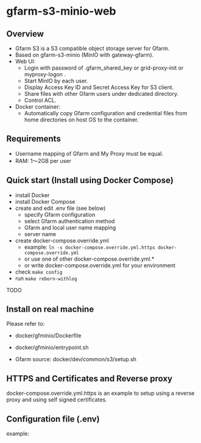 # gfarm-s3-minio-web

## Overview

- Gfarm S3 is a S3 compatible object storage server for Gfarm.
- Based on gfarm-s3-minio (MinIO with gateway-gfarm).
- Web UI:
    - Login with password of .gfarm_shared_key or grid-proxy-init or myproxy-logon .
    - Start MinIO by each user.
    - Display Access Key ID and Secret Access Key for S3 client.
    - Share files with other Gfarm users under dedicated directory.
    - Control ACL.
- Docker container:
    - Automatically copy Gfarm configuration and credential files from home directories on host OS to the container.

## Requirements

- Username mapping of Gfarm and My Proxy must be equal.
- RAM: 1～2GB per user

## Quick start (Install using Docker Compose)

- install Docker
- install Docker Compose
- create and edit .env file (see below)
    - specify Gfarm configuration
    - select Gfarm authentication method
    - Gfarm and local user name mapping
    - server name
- create docker-compose.override.yml
    - example: `ln -s docker-compose.override.yml.https docker-compose.override.yml`
    - or use one of other docker-compose.override.yml.*
    - or write docker-compose.override.yml for your environment
- check `make config`
- run `make reborn-withlog`

TODO

## Install on real machine

Please refer to:

- docker/gfminio/Dockerfile
- docker/gfminio/entrypoint.sh

- Gfarm source: docker/dev/common/s3/setup.sh

## HTTPS and Certificates and Reverse proxy

docker-compose.override.yml.https is an example to setup
using a reverse proxy and using self signed certificates.

## Configuration file (.env)

example:

```
```
